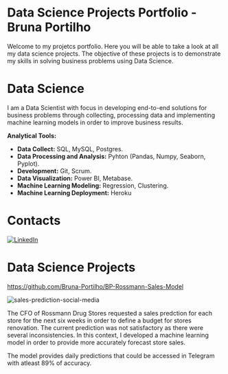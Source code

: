 # Data Science Projects Portfolio - Bruna Portilho

Welcome to my projetcs portfolio. Here you will be able to take a look at all my data science projects. The objective of these projects is to demonstrate my skills in solving business problems using Data Science.

# Data Science

I am a Data Scientist with focus in developing end-to-end solutions for business problems through collecting, processing data and implementing machine learning models in order to improve business results.

**Analytical Tools:**
- **Data Collect:** SQL, MySQL, Postgres.
- **Data Processing and Analysis:** Pyhton (Pandas, Numpy, Seaborn, Pyplot).
- **Development:** Git, Scrum.
- **Data Visualization:** Power BI, Metabase.
- **Machine Learning Modeling:** Regression, Clustering.
- **Machine Learning Deployment:** Heroku

# Contacts

[<img alt="LinkedIn" src="https://img.shields.io/badge/LinkedIn-0077B5?style=for-the-badge&logo=linkedin&logoColor=white"/>]( https://www.linkedin.com/in/bruna-portilho-b48309124)

# Data Science Projects

https://github.com/Bruna-Portilho/BP-Rossmann-Sales-Model

![sales-prediction-social-media](https://user-images.githubusercontent.com/85244180/136030996-bc99f9e2-c679-4215-9df2-d245f088541c.png)

The CFO of Rossmann Drug Stores requested a sales predction for each store for the next six weeks in order to define a budget for stores renovation. The current prediction was not satisfactory as there were several inconsistencies. In this context, I developed a machine learning model in order to provide more accurately forecast store sales.

The model provides daily predictions that could be accessed in Telegram with atleast 89% of accuracy.
